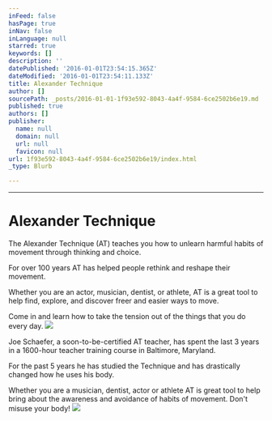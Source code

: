 ```yaml
---
inFeed: false
hasPage: true
inNav: false
inLanguage: null
starred: true
keywords: []
description: ''
datePublished: '2016-01-01T23:54:15.365Z'
dateModified: '2016-01-01T23:54:11.133Z'
title: Alexander Technique
author: []
sourcePath: _posts/2016-01-01-1f93e592-8043-4a4f-9584-6ce2502b6e19.md
published: true
authors: []
publisher:
  name: null
  domain: null
  url: null
  favicon: null
url: 1f93e592-8043-4a4f-9584-6ce2502b6e19/index.html
_type: Blurb

---
```

****

# Alexander Technique

The
Alexander Technique (AT) teaches you how to unlearn harmful habits of movement
through thinking and choice.

For
over 100 years AT has helped people rethink and reshape their movement. 

Whether
you are an actor, musician, dentist, or athlete, AT is a great tool to help
find, explore, and discover freer and easier ways to move.

Come
in and learn how to take the tension out of the things that you do every day.
![](https://the-grid-user-content.s3-us-west-2.amazonaws.com/5bda2d39-4bc1-4521-b997-6cb6192ef317.jpg)

Joe
Schaefer, a soon-to-be-certified AT teacher, has spent the last 3 years in a
1600-hour teacher training course in Baltimore, Maryland.

For the past 5 years he has studied the
Technique and has drastically changed how he uses his body. 

Whether you
are a musician, dentist, actor or athlete AT is great tool to help bring about
the awareness and avoidance of habits of movement. Don't misuse your body!
![](https://the-grid-user-content.s3-us-west-2.amazonaws.com/3904da1c-c45b-4f03-b8c2-696eaf6a56fe.jpg)